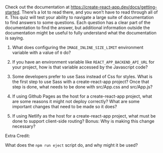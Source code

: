 Check out the documentation at https://create-react-app.dev/docs/getting-started. There’s a lot to read 
there, and you won’t have to read through all of it. This quiz will test your ability to navigate a 
large suite of documentation to find answers to some questions. Each question has a clear part of the
documentation to find the answer, but additional information outside the documentation might be
useful to fully understand what the documentation is saying.

1. What does configuring the `IMAGE_INLINE_SIZE_LIMIT` environment variable with a value of `0` do?

2. If you have an environment variable like `REACT_APP_BACKEND_API_URL` for your project,  how is that variable accessed by the Javascript code?

3. Some developers prefer to use Sass instead of Css for styles. What is the first step to use Sass with a create-react-app project? Once that step is done, what needs to be done with src/App.css and src/App.js?

4. If using Github Pages as the host for a create-react-app project, what are some reasons it might not deploy correctly? What are some important changes that need to be made so it does?

5. If using Netlify as the host for a create-react-app project, what must be done to support client-side routing? Bonus: Why is making this change necessary?

Extra Credit:

What does the `npm run eject` script do, and why might it be used?